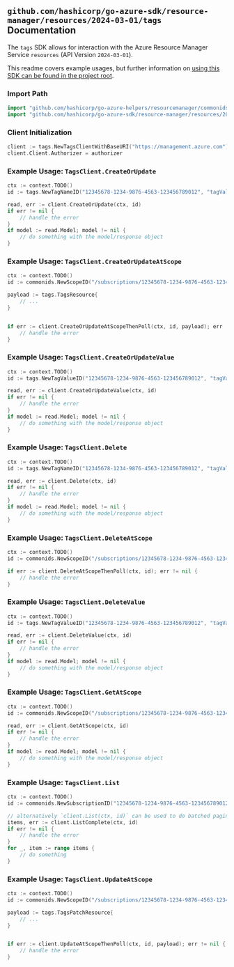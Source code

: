 
## `github.com/hashicorp/go-azure-sdk/resource-manager/resources/2024-03-01/tags` Documentation

The `tags` SDK allows for interaction with the Azure Resource Manager Service `resources` (API Version `2024-03-01`).

This readme covers example usages, but further information on [using this SDK can be found in the project root](https://github.com/hashicorp/go-azure-sdk/tree/main/docs).

### Import Path

```go
import "github.com/hashicorp/go-azure-helpers/resourcemanager/commonids"
import "github.com/hashicorp/go-azure-sdk/resource-manager/resources/2024-03-01/tags"
```


### Client Initialization

```go
client := tags.NewTagsClientWithBaseURI("https://management.azure.com")
client.Client.Authorizer = authorizer
```


### Example Usage: `TagsClient.CreateOrUpdate`

```go
ctx := context.TODO()
id := tags.NewTagNameID("12345678-1234-9876-4563-123456789012", "tagValue")

read, err := client.CreateOrUpdate(ctx, id)
if err != nil {
	// handle the error
}
if model := read.Model; model != nil {
	// do something with the model/response object
}
```


### Example Usage: `TagsClient.CreateOrUpdateAtScope`

```go
ctx := context.TODO()
id := commonids.NewScopeID("/subscriptions/12345678-1234-9876-4563-123456789012/resourceGroups/some-resource-group")

payload := tags.TagsResource{
	// ...
}


if err := client.CreateOrUpdateAtScopeThenPoll(ctx, id, payload); err != nil {
	// handle the error
}
```


### Example Usage: `TagsClient.CreateOrUpdateValue`

```go
ctx := context.TODO()
id := tags.NewTagValueID("12345678-1234-9876-4563-123456789012", "tagValue", "tagValueValue")

read, err := client.CreateOrUpdateValue(ctx, id)
if err != nil {
	// handle the error
}
if model := read.Model; model != nil {
	// do something with the model/response object
}
```


### Example Usage: `TagsClient.Delete`

```go
ctx := context.TODO()
id := tags.NewTagNameID("12345678-1234-9876-4563-123456789012", "tagValue")

read, err := client.Delete(ctx, id)
if err != nil {
	// handle the error
}
if model := read.Model; model != nil {
	// do something with the model/response object
}
```


### Example Usage: `TagsClient.DeleteAtScope`

```go
ctx := context.TODO()
id := commonids.NewScopeID("/subscriptions/12345678-1234-9876-4563-123456789012/resourceGroups/some-resource-group")

if err := client.DeleteAtScopeThenPoll(ctx, id); err != nil {
	// handle the error
}
```


### Example Usage: `TagsClient.DeleteValue`

```go
ctx := context.TODO()
id := tags.NewTagValueID("12345678-1234-9876-4563-123456789012", "tagValue", "tagValueValue")

read, err := client.DeleteValue(ctx, id)
if err != nil {
	// handle the error
}
if model := read.Model; model != nil {
	// do something with the model/response object
}
```


### Example Usage: `TagsClient.GetAtScope`

```go
ctx := context.TODO()
id := commonids.NewScopeID("/subscriptions/12345678-1234-9876-4563-123456789012/resourceGroups/some-resource-group")

read, err := client.GetAtScope(ctx, id)
if err != nil {
	// handle the error
}
if model := read.Model; model != nil {
	// do something with the model/response object
}
```


### Example Usage: `TagsClient.List`

```go
ctx := context.TODO()
id := commonids.NewSubscriptionID("12345678-1234-9876-4563-123456789012")

// alternatively `client.List(ctx, id)` can be used to do batched pagination
items, err := client.ListComplete(ctx, id)
if err != nil {
	// handle the error
}
for _, item := range items {
	// do something
}
```


### Example Usage: `TagsClient.UpdateAtScope`

```go
ctx := context.TODO()
id := commonids.NewScopeID("/subscriptions/12345678-1234-9876-4563-123456789012/resourceGroups/some-resource-group")

payload := tags.TagsPatchResource{
	// ...
}


if err := client.UpdateAtScopeThenPoll(ctx, id, payload); err != nil {
	// handle the error
}
```
